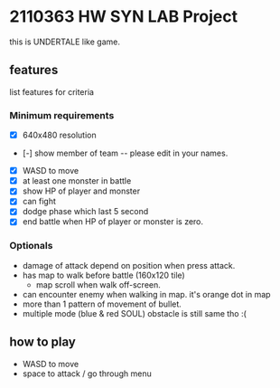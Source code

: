 # 2110363 HW SYN LAB Project

this is UNDERTALE like game.

## features

list features for criteria

### Minimum requirements

- [x] 640x480 resolution
- [-] show member of team -- please edit in your names.
- [x] WASD to move
- [x] at least one monster in battle
- [x] show HP of player and monster
- [x] can fight
- [x] dodge phase which last 5 second
- [x] end battle when HP of player or monster is zero.

### Optionals
- damage of attack depend on position when press attack.
- has map to walk before battle (160x120 tile)
    - map scroll when walk off-screen.
- can encounter enemy when walking in map. it's orange dot in map
- more than 1 pattern of movement of bullet.
- multiple mode (blue & red SOUL) obstacle is still same tho :(

## how to play

- WASD to move
- space to attack / go through menu
